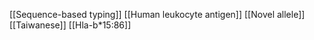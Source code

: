 [[Sequence-based typing]]
[[Human leukocyte antigen]]
[[Novel allele]]
[[Taiwanese]]
[[Hla-b*15:86]]
